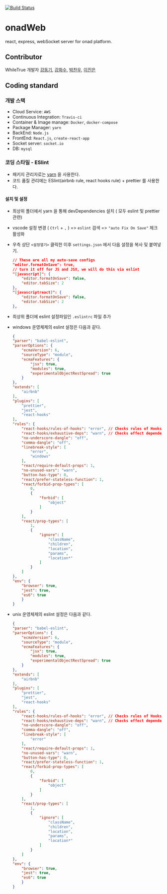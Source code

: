 [![Build Status](https://travis-ci.org/hwasurr/onadWeb.svg?branch=master)](https://travis-ci.org/hwasurr/onadWeb)

# onadWeb

react, express, webSocket server for onad platform.

## Contributor

WhileTrue 개발자 [강동기](https://github.com/GoMotiv), [강화수](https://github.com/hwasurr), [박찬우](https://github.com/chanuuuuu), [이진은](https://github.com/leejineun)

## Coding standard

### 개발 스택

- Cloud Service: `AWS`
- Continuous Integration: `Travis-ci`
- Container & Image manage: `Docker`, `docker-compose`
- Package Manager: `yarn`
- BackEnd: `Node.js`
- FrontEnd: `React.js`, `create-react-app`
- Socket server: `socket.io`
- DB: `mysql`

### 코딩 스타일 - ESlint

- 패키지 관리자로는 [yarn](https://yarnpkg.com) 을 사용한다.
- 코드 품질 관리에는 ESlint(airbnb rule, react hooks rule) + prettier 를 사용한다.

#### 설치 및 설정

- 최상위 폴더에서 yarn 을 통해 devDependencies 설치 ( 모두 eslint 및 prettier 관련)
- vscode 설정 변경 ( `Ctrl` + `,` ) => `eslint` 검색 => `"auto Fix On Save"` 체크 활성화
- 우측 상단 `<설정열기>` 클릭한 이후 `settings.json` 에서 다음 설정을 복사 및 붙여넣기.

    ~~~json
    // These are all my auto-save configs
    "editor.formatOnSave": true,
    // turn it off for JS and JSX, we will do this via eslint
    "[javascript]": {
        "editor.formatOnSave": false,
        "editor.tabSize": 2
    },
    "[javascriptreact]": {
        "editor.formatOnSave": false,
        "editor.tabSize": 2
    },
    ~~~

- 최상위 폴더에 eslint 설정파일인 `.eslintrc` 파일 추가

- windows 운영체제의 eslint 설정은 다음과 같다.

    ~~~json
    {
    "parser": "babel-eslint",
    "parserOptions": {
        "ecmaVersion": 6,
        "sourceType": "module",
        "ecmaFeatures": {
            "jsx": true,
            "modules": true,
            "experimentalObjectRestSpread": true
        }
    },
    "extends": [
        "airbnb"
    ],
    "plugins": [
        "prettier",
        "jest",
        "react-hooks"
    ],
    "rules": {
        "react-hooks/rules-of-hooks": "error", // Checks rules of Hooks
        "react-hooks/exhaustive-deps": "warn", // Checks effect dependencies
        "no-underscore-dangle": "off",
        "comma-dangle": "off",
        "linebreak-style": [
            "error",
            "windows"
        ],
        "react/require-default-props": 1,
        "no-unused-vars": "warn",
        "button-has-type": 0,
        "react/prefer-stateless-function": 1,
        "react/forbid-prop-types": [
            0,
            {
                "forbid": [
                    "object"
                ]
            }
        ],
        "react/prop-types": [
            1,
            {
                "ignore": [
                    "className",
                    "children",
                    "location",
                    "params",
                    "location*"
                ]
            }
        ]
    },
    "env": {
        "browser": true,
        "jest": true,
        "es6": true
        }
    }
    ~~~

- unix 운영체제의 eslint 설정은 다음과 같다.

    ~~~json
    {
    "parser": "babel-eslint",
    "parserOptions": {
        "ecmaVersion": 6,
        "sourceType": "module",
        "ecmaFeatures": {
            "jsx": true,
            "modules": true,
            "experimentalObjectRestSpread": true
        }
    },
    "extends": [
        "airbnb"
    ],
    "plugins": [
        "prettier",
        "jest",
        "react-hooks"
    ],
    "rules": {
        "react-hooks/rules-of-hooks": "error", // Checks rules of Hooks
        "react-hooks/exhaustive-deps": "warn", // Checks effect dependencies
        "no-underscore-dangle": "off",
        "comma-dangle": "off",
        "linebreak-style": [
            "error"
        ],
        "react/require-default-props": 1,
        "no-unused-vars": "warn",
        "button-has-type": 0,
        "react/prefer-stateless-function": 1,
        "react/forbid-prop-types": [
            0,
            {
                "forbid": [
                    "object"
                ]
            }
        ],
        "react/prop-types": [
            1,
            {
                "ignore": [
                    "className",
                    "children",
                    "location",
                    "params",
                    "location*"
                ]
            }
        ]
    },
    "env": {
        "browser": true,
        "jest": true,
        "es6": true
        }
    }
    ~~~

